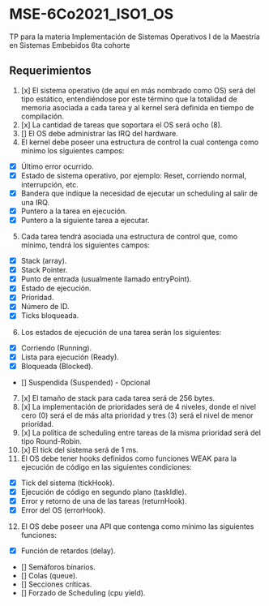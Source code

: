 # MSE-6Co2021_ISO1_OS
TP para la materia Implementación de Sistemas Operativos I de la Maestría en Sistemas Embebidos 6ta cohorte

## Requerimientos

1. [x] El sistema operativo (de aquí en más nombrado como OS) será del tipo estático,
entendiéndose por este término que la totalidad de memoria asociada a cada tarea y al
kernel será definida en tiempo de compilación.
2. [x] La cantidad de tareas que soportara el OS será ocho (8).
3. [] El OS debe administrar las IRQ del hardware.
4. El kernel debe poseer una estructura de control la cual contenga como mínimo los
siguientes campos:
- [x] Último error ocurrido.
- [x] Estado de sistema operativo, por ejemplo: Reset, corriendo normal, interrupción,
etc.
- [x] Bandera que indique la necesidad de ejecutar un scheduling al salir de una IRQ.
- [x] Puntero a la tarea en ejecución.
- [x] Puntero a la siguiente tarea a ejecutar.
5. Cada tarea tendrá asociada una estructura de control que, como mínimo, tendrá los
siguientes campos:
- [x] Stack (array).
- [x] Stack Pointer.
- [x] Punto de entrada (usualmente llamado entryPoint).
- [x] Estado de ejecución.
- [x] Prioridad.
- [x] Número de ID.
- [x] Ticks bloqueada.
6. Los estados de ejecución de una tarea serán los siguientes:
- [x] Corriendo (Running).
- [x] Lista para ejecución (Ready).
- [x] Bloqueada (Blocked).
- [] Suspendida (Suspended) - Opcional
7. [x] El tamaño de stack para cada tarea será de 256 bytes.
8. [x] La implementación de prioridades será de 4 niveles, donde el nivel cero (0) será el de más alta prioridad y tres (3) será el nivel de menor prioridad.
9. [x] La política de scheduling entre tareas de la misma prioridad será del tipo Round-Robin.
10. [x] El tick del sistema será de 1 ms.
11. El OS debe tener hooks definidos como funciones WEAK para la ejecución de código en las siguientes condiciones:
- [x] Tick del sistema (tickHook).
- [x] Ejecución de código en segundo plano (taskIdle).
- [x] Error y retorno de una de las tareas (returnHook).
- [x] Error del OS (errorHook).
12. El OS debe poseer una API que contenga como mínimo las siguientes funciones:
- [x] Función de retardos (delay).
- [] Semáforos binarios.
- [] Colas (queue).
- [] Secciones críticas.
- [] Forzado de Scheduling (cpu yield).